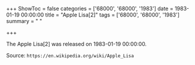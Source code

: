 +++
ShowToc = false
categories = ['68000', '68000', '1983']
date = 1983-01-19 00:00:00
title = "Apple Lisa[2]"
tags = ['68000', '68000', '1983']
summary = " "

+++

The Apple Lisa[2] was released on 1983-01-19 00:00:00.

Source: `https://en.wikipedia.org/wiki/Apple_Lisa`


